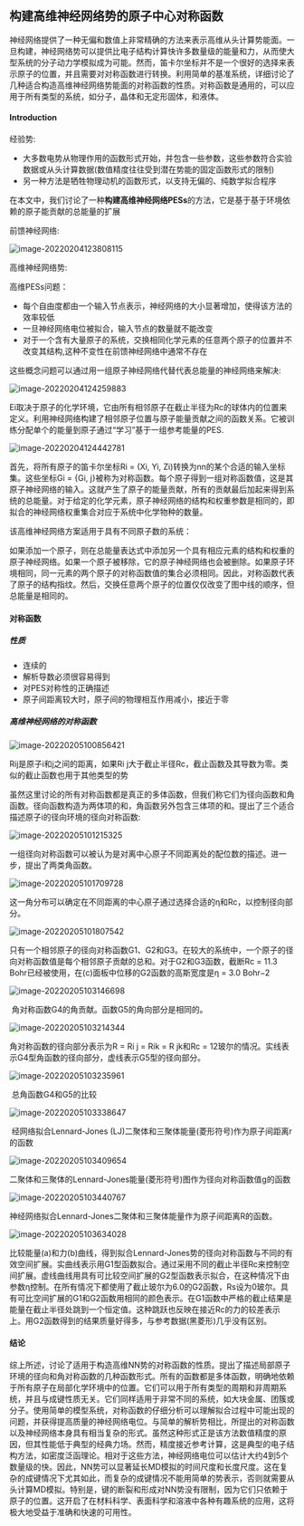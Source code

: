 ## 构建高维神经网络势的原子中心对称函数



神经网络提供了一种无偏和数值上非常精确的方法来表示高维从头计算势能面。一旦构建，神经网络势可以提供比电子结构计算快许多数量级的能量和力，从而使大型系统的分子动力学模拟成为可能。然而，笛卡尔坐标并不是一个很好的选择来表示原子的位置，并且需要对对称函数进行转换。利用简单的基准系统，详细讨论了几种适合构造高维神经网络势能面的对称函数的性质。对称函数是通用的，可以应用于所有类型的系统，如分子，晶体和无定形固体，和液体。



#### Introduction

经验势:

- 大多数电势从物理作用的函数形式开始，并包含一些参数，这些参数符合实验数据或从头计算数据(数值精度往往受到潜在势能的固定函数形式的限制)
- 另一种方法是牺牲物理动机的函数形式，以支持无偏的、纯数学拟合程序

在本文中，我们讨论了一种**构建高维神经网络PESs**的方法，它是基于基于环境依赖的原子能贡献的总能量的扩展

前馈神经网络:

![image-20220204123808115](https://gitee.com/ftfwjft/images/raw/master/image/cloud/image-20220204123808115.png)

高维神经网络势:

高维PESs问题：

- 每个自由度都由一个输入节点表示，神经网络的大小显著增加，使得该方法的效率较低
- 一旦神经网络电位被拟合，输入节点的数量就不能改变
- 对于一个含有大量原子的系统，交换相同化学元素的任意两个原子的位置并不改变其结构,这种不变性在前馈神经网络中通常不存在

这些概念问题可以通过用一组原子神经网络代替代表总能量的神经网络来解决:

![image-20220204124259883](https://gitee.com/ftfwjft/images/raw/master/image/cloud/image-20220204124259883.png)

Ei取决于原子的化学环境，它由所有相邻原子在截止半径为Rc的球体内的位置来定义。利用神经网络构建了相邻原子位置与原子能量贡献之间的函数关系。它被训练分配单个的能量到原子通过“学习”基于一组参考能量的PES.

![image-20220204124442781](https://gitee.com/ftfwjft/images/raw/master/image/cloud/image-20220204124442781.png)

首先，将所有原子的笛卡尔坐标Ri = (Xi, Yi, Zi)转换为nn的某个合适的输入坐标集。这些坐标Gi = {Gi, j}被称为对称函数。每个原子得到一组对称函数值，这是其原子神经网络的输入。这就产生了原子的能量贡献，所有的贡献最后加起来得到系统的总能量。对于给定的化学元素，原子神经网络的结构和权重参数是相同的，即拟合的神经网络权重集合对应于系统中化学物种的数量。

该高维神经网络方案适用于具有不同原子数的系统：

如果添加一个原子，则在总能量表达式中添加另一个具有相应元素的结构和权重的原子神经网络。如果一个原子被移除，它的原子神经网络也会被删除。如果原子环境相同，同一元素的两个原子的对称函数值的集合必须相同。因此，对称函数代表了原子的结构指纹。然后，交换任意两个原子的位置仅仅改变了图中线的顺序，但总能量是相同的。



#### 对称函数

##### 性质

- 连续的
- 解析导数必须很容易得到
- 对PES对称性的正确描述
- 原子间距离较大时，原子间的物理相互作用减小，接近于零

##### 高维神经网络的对称函数

![image-20220205100856421](https://gitee.com/ftfwjft/images/raw/master/image/cloud/image-20220205100856421.png)

Rij是原子i和j之间的距离，如果Ri j大于截止半径Rc，截止函数及其导数为零。类似的截止函数也用于其他类型的势

虽然这里讨论的所有对称函数都是真正的多体函数，但我们称它们为径向函数和角函数。径向函数构造为两体项的和，角函数另外包含三体项的和。提出了三个适合描述原子i的径向环境的径向对称函数:

![image-20220205101215325](https://gitee.com/ftfwjft/images/raw/master/image/cloud/image-20220205101215325.png)

一组径向对称函数可以被认为是对离中心原子不同距离处的配位数的描述。进一步，提出了两类角函数。

![image-20220205101709728](https://gitee.com/ftfwjft/images/raw/master/image/cloud/image-20220205101709728.png)

这一角分布可以确定在不同距离的中心原子通过选择合适的η和Rc，以控制径向部分。

![image-20220205101807542](https://gitee.com/ftfwjft/images/raw/master/image/cloud/image-20220205101807542.png)

​			只有一个相邻原子的径向对称函数G1、G2和G3。在较大的系统中，一个原子的径向对称函数值是每个相邻原子贡献的总和。对于G2和G3函数，截断Rc  = 11.3 Bohr已经被使用，在(c)面板中位移的G2函数的高斯宽度是η = 3.0 Bohr−2

![image-20220205103146698](https://gitee.com/ftfwjft/images/raw/master/image/cloud/image-20220205103146698.png)

​											角对称函数G4的角贡献。函数G5的角向部分是相同的。

![image-20220205103214344](https://gitee.com/ftfwjft/images/raw/master/image/cloud/image-20220205103214344.png)

角对称函数的径向部分表示为R  = Ri j = Rik = R jk和Rc = 12玻尔的情况。实线表示G4型角函数的径向部分，虚线表示G5型的径向部分。

![image-20220205103235961](https://gitee.com/ftfwjft/images/raw/master/image/cloud/image-20220205103235961.png)

​																				总角函数G4和G5的比较

![image-20220205103338647](https://gitee.com/ftfwjft/images/raw/master/image/cloud/image-20220205103338647.png)

​									经网络拟合Lennard-Jones (LJ)二聚体和三聚体能量(菱形符号)作为原子间距离r的函数



![image-20220205103409654](https://gitee.com/ftfwjft/images/raw/master/image/cloud/image-20220205103409654.png)

​								二聚体和三聚体的Lennard-Jones能量(菱形符号)图作为径向对称函数值g的函数

![image-20220205103440767](https://gitee.com/ftfwjft/images/raw/master/image/cloud/image-20220205103440767.png)

​									神经网络拟合Lennard-Jones二聚体和三聚体能量作为原子间距离R的函数。

![image-20220205103634028](https://gitee.com/ftfwjft/images/raw/master/image/cloud/image-20220205103634028.png)

比较能量(a)和力(b)曲线，得到拟合Lennard-Jones势的径向对称函数与不同的有效空间扩展。实曲线表示用G1型函数拟合。通过采用不同的截止半径Rc来控制空间扩展。虚线曲线用具有可比较空间扩展的G2型函数表示拟合，在这种情况下由参数η控制。在所有情况下都使用了截止玻尔为6.0的G2函数，Rs设为0玻尔。具有可比空间扩展的G1和G2函数用相同的颜色表示。在G1函数中严格的截止结果是能量在截止半径处跳到一个恒定值。这种跳跃也反映在接近Rc的力的较差表示上。用G2函数得到的结果质量好得多，与参考数据(黑菱形)几乎没有区别。

#### 结论



综上所述，讨论了适用于构造高维NN势的对称函数的性质。提出了描述局部原子环境的径向和角对称函数的几种函数形式。所有的函数都是多体函数，明确地依赖于所有原子在局部化学环境中的位置。它们可以用于所有类型的周期和非周期系统，并且与成键性质无关。它们同样适用于非常不同的系统，如大块金属、团簇或分子。使用简单的模型系统，对称函数的仔细分析可以理解拟合过程中可能出现的问题，并获得提高质量的神经网络电位。与简单的解析势相比，所提出的对称函数以及神经网络本身具有相当复杂的形式。虽然这种形式正是该方法数值精度的原因，但其性能低于典型的经典力场。然而，精度接近参考计算，这是典型的电子结构方法，如密度泛函理论。相对于这些方法，神经网络电位可以估计大约4到5个数量级的快。因此，NN势可以显著延长MD模拟的时间尺度和长度尺度。这在复杂的成键情况下尤其如此，而复杂的成键情况不能用简单的势表示，否则就需要从头计算MD模拟。特别是，键的断裂和形成对NN势没有限制，因为它们只依赖于原子的位置。这开启了在材料科学、表面科学和溶液中各种有趣系统的应用，这将极大地受益于准确和快速的可用性。

